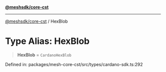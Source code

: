 [**@meshsdk/core-cst**](../README.md)

***

[@meshsdk/core-cst](../globals.md) / HexBlob

# Type Alias: HexBlob

> **HexBlob** = `CardanoHexBlob`

Defined in: packages/mesh-core-cst/src/types/cardano-sdk.ts:292
